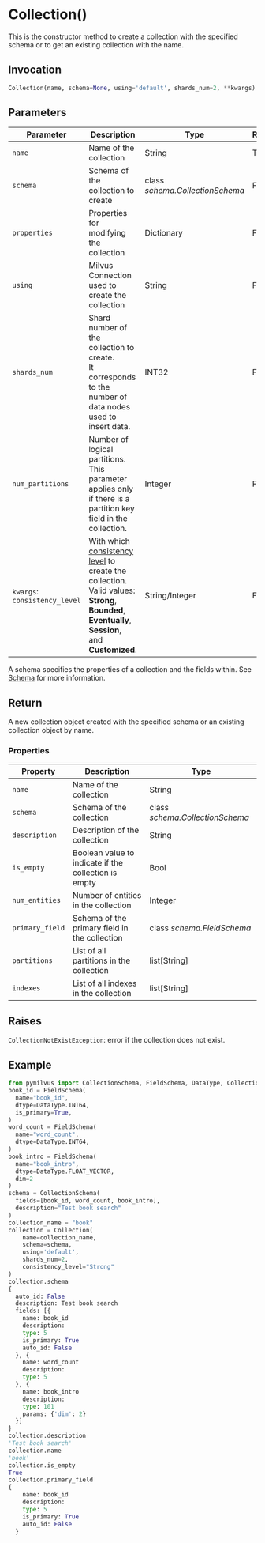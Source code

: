 # Collection()

This is the constructor method to create a collection with the specified schema or to get an existing collection with the name.

## Invocation

```python
Collection(name, schema=None, using='default', shards_num=2, **kwargs)
```

## Parameters

| Parameter    | Description                                                  | Type                            | Required |
| ------------ | ------------------------------------------------------------ | ------------------------------- | -------- |
| `name`       | Name of the collection                                       | String                          | True     |
| `schema`     | Schema of the collection to create                           | class *schema.CollectionSchema* | False    |
| `properties` | Properties for modifying the collection                      | Dictionary                      | False    | 
| `using`      | Milvus Connection used to create the collection              | String                          | False    |
| `shards_num` | Shard number of the collection to create. <br/>It corresponds to the number of data nodes used to insert data. | INT32   | False    |
| `num_partitions` | Number of logical partitions.<br/>This parameter applies only if there is a partition key field in the collection. | Integer | False | 
| `kwargs`: `consistency_level`    | With which <a href="https://github.com/milvus-io/milvus/blob/master/docs/developer_guides/how-guarantee-ts-works.md">consistency level</a> to create the collection. Valid values: **Strong**, **Bounded**, **Eventually**, **Session**, and **Customized**. | String/Integer                  | False    |

A schema specifies the properties of a collection and the fields within. See [Schema](https://milvus.io/docs/v2.0.x/schema.md) for more information.

## Return

A new collection object created with the specified schema or an existing collection object by name.

### Properties

| Property        | Description                                                  | Type                            |
| --------------- | ------------------------------------------------------------ | ------------------------------- |
| `name`          | Name of the collection                                       | String                          |
| `schema`        | Schema of the collection                                     | class *schema.CollectionSchema* |
| `description`   | Description of the collection                                | String                          |
| `is_empty`      | Boolean value to indicate if the collection is empty         | Bool                            |
| `num_entities`  | Number of entities in the collection                         | Integer                         |
| `primary_field` | Schema of the primary field in the collection                | class *schema.FieldSchema*      |
| `partitions`    | List of all partitions in the collection                     | list[String]                    |
| `indexes`       | List of all indexes in the collection                        | list[String]                    |

## Raises

`CollectionNotExistException`: error if the collection does not exist.

## Example

```python
from pymilvus import CollectionSchema, FieldSchema, DataType, Collection
book_id = FieldSchema(
  name="book_id", 
  dtype=DataType.INT64, 
  is_primary=True, 
)
word_count = FieldSchema(
  name="word_count", 
  dtype=DataType.INT64,  
)
book_intro = FieldSchema(
  name="book_intro", 
  dtype=DataType.FLOAT_VECTOR, 
  dim=2
)
schema = CollectionSchema(
  fields=[book_id, word_count, book_intro], 
  description="Test book search"
)
collection_name = "book"
collection = Collection(
    name=collection_name, 
    schema=schema, 
    using='default', 
    shards_num=2,
    consistency_level="Strong"
)
collection.schema
{
  auto_id: False
  description: Test book search
  fields: [{
    name: book_id
    description: 
    type: 5
    is_primary: True
    auto_id: False
  }, {
    name: word_count
    description: 
    type: 5
  }, {
    name: book_intro
    description: 
    type: 101
    params: {'dim': 2}
  }]
}
collection.description
'Test book search'
collection.name
'book'
collection.is_empty
True
collection.primary_field
{
    name: book_id
    description: 
    type: 5
    is_primary: True
    auto_id: False
  }
```
